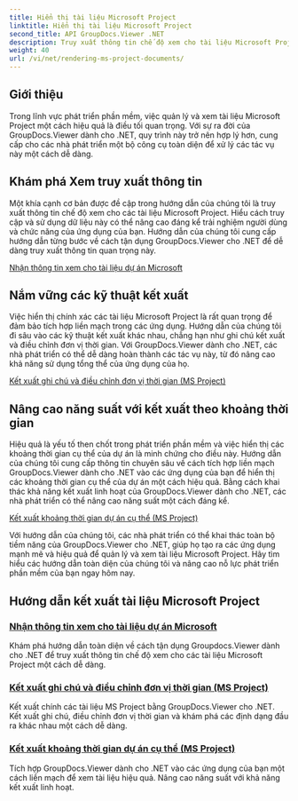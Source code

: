 ```yaml
---
title: Hiển thị tài liệu Microsoft Project
linktitle: Hiển thị tài liệu Microsoft Project
second_title: API GroupDocs.Viewer .NET
description: Truy xuất thông tin chế độ xem cho tài liệu Microsoft Project một cách dễ dàng bằng GroupDocs.Viewer dành cho .NET. Nâng cao năng suất với khả năng kết xuất linh hoạt.
weight: 40
url: /vi/net/rendering-ms-project-documents/
---
```

## Giới thiệu

Trong lĩnh vực phát triển phần mềm, việc quản lý và xem tài liệu Microsoft Project một cách hiệu quả là điều tối quan trọng. Với sự ra đời của GroupDocs.Viewer dành cho .NET, quy trình này trở nên hợp lý hơn, cung cấp cho các nhà phát triển một bộ công cụ toàn diện để xử lý các tác vụ này một cách dễ dàng.

## Khám phá Xem truy xuất thông tin
Một khía cạnh cơ bản được đề cập trong hướng dẫn của chúng tôi là truy xuất thông tin chế độ xem cho các tài liệu Microsoft Project. Hiểu cách truy cập và sử dụng dữ liệu này có thể nâng cao đáng kể trải nghiệm người dùng và chức năng của ứng dụng của bạn. Hướng dẫn của chúng tôi cung cấp hướng dẫn từng bước về cách tận dụng GroupDocs.Viewer cho .NET để dễ dàng truy xuất thông tin quan trọng này.

[Nhận thông tin xem cho tài liệu dự án Microsoft](./get-view-info-ms-project/)

## Nắm vững các kỹ thuật kết xuất
Việc hiển thị chính xác các tài liệu Microsoft Project là rất quan trọng để đảm bảo tích hợp liền mạch trong các ứng dụng. Hướng dẫn của chúng tôi đi sâu vào các kỹ thuật kết xuất khác nhau, chẳng hạn như ghi chú kết xuất và điều chỉnh đơn vị thời gian. Với GroupDocs.Viewer dành cho .NET, các nhà phát triển có thể dễ dàng hoàn thành các tác vụ này, từ đó nâng cao khả năng sử dụng tổng thể của ứng dụng của họ.

[Kết xuất ghi chú và điều chỉnh đơn vị thời gian (MS Project)](./render-notes-and-adjust-time-ms-project/)

## Nâng cao năng suất với kết xuất theo khoảng thời gian
Hiệu quả là yếu tố then chốt trong phát triển phần mềm và việc hiển thị các khoảng thời gian cụ thể của dự án là minh chứng cho điều này. Hướng dẫn của chúng tôi cung cấp thông tin chuyên sâu về cách tích hợp liền mạch GroupDocs.Viewer dành cho .NET vào các ứng dụng của bạn để hiển thị các khoảng thời gian cụ thể của dự án một cách hiệu quả. Bằng cách khai thác khả năng kết xuất linh hoạt của GroupDocs.Viewer dành cho .NET, các nhà phát triển có thể nâng cao năng suất một cách đáng kể.

[Kết xuất khoảng thời gian dự án cụ thể (MS Project)](./render-project-time-interval-ms-project/)

Với hướng dẫn của chúng tôi, các nhà phát triển có thể khai thác toàn bộ tiềm năng của GroupDocs.Viewer cho .NET, giúp họ tạo ra các ứng dụng mạnh mẽ và hiệu quả để quản lý và xem tài liệu Microsoft Project. Hãy tìm hiểu các hướng dẫn toàn diện của chúng tôi và nâng cao nỗ lực phát triển phần mềm của bạn ngay hôm nay.
## Hướng dẫn kết xuất tài liệu Microsoft Project
### [Nhận thông tin xem cho tài liệu dự án Microsoft](./get-view-info-ms-project/)
Khám phá hướng dẫn toàn diện về cách tận dụng Groupdocs.Viewer dành cho .NET để truy xuất thông tin chế độ xem cho các tài liệu Microsoft Project một cách dễ dàng.
### [Kết xuất ghi chú và điều chỉnh đơn vị thời gian (MS Project)](./render-notes-and-adjust-time-ms-project/)
Kết xuất chính các tài liệu MS Project bằng GroupDocs.Viewer cho .NET. Kết xuất ghi chú, điều chỉnh đơn vị thời gian và khám phá các định dạng đầu ra khác nhau một cách dễ dàng.
### [Kết xuất khoảng thời gian dự án cụ thể (MS Project)](./render-project-time-interval-ms-project/)
Tích hợp GroupDocs.Viewer dành cho .NET vào các ứng dụng của bạn một cách liền mạch để xem tài liệu hiệu quả. Nâng cao năng suất với khả năng kết xuất linh hoạt.